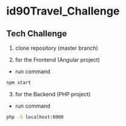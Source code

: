 # id90Travel_Challenge
Tech Challenge
--------------

1. clone repository (master branch)

2. for the Frontend (Angular project)    
 - run command
```bash
npm start
```
3. for the Backend (PHP project)
  - run command
```bash
php -S localhost:8000
```
